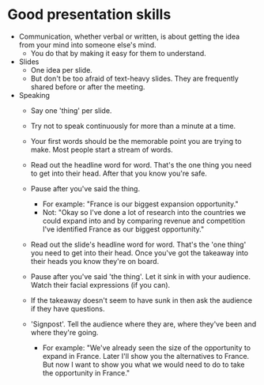 # Good presentation skills
- Communication, whether verbal or written, is about getting the idea from your mind into someone else's mind.
    - You do that by making it easy for them to understand.
- Slides
    - One idea per slide.
    - But don't be too afraid of text-heavy slides. They are frequently shared before or after the meeting.
- Speaking
    - Say one 'thing' per slide. 
    - Try not to speak continuously for more than a minute at a time.
    - Your first words should be the memorable point you are trying to make. Most people start a stream of words.

    - Read out the headline word for word. That's the one thing you need to get into their head. After that you know you're safe.
    - Pause after you've said the thing.

        - For example: "France is our biggest expansion opportunity."
        - Not: "Okay so I've done a lot of research into the countries we could expand into and by comparing revenue and competition I've identified France as our biggest opportunity."
    - Read out the slide's headline word for word. That's the 'one thing' you need to get into their head. Once you've got the takeaway into their heads you know they're on board.
    - Pause after you've said 'the thing'. Let it sink in with your audience. Watch their facial expressions (if you can).
    - If the takeaway doesn't seem to have sunk in then ask the audience if they have questions.
    - 'Signpost'. Tell the audience where they are, where they've been and where they're going.
        - For example: "We've already seen the size of the opportunity to expand in France. Later I'll show you the alternatives to France. But now I want to show you what we would need to do to take the opportunity in France."

